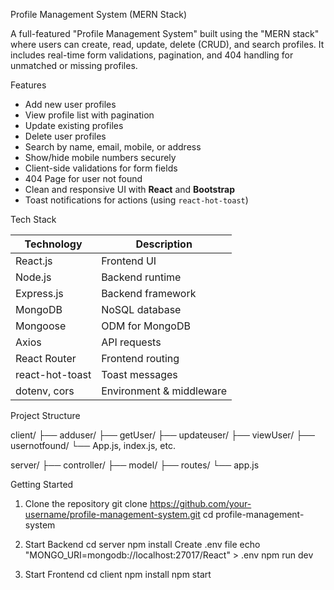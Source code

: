 Profile Management System (MERN Stack)

A full-featured "Profile Management System" built using the "MERN stack" where users can create, read, update, delete (CRUD), and search profiles. 
It includes real-time form validations, pagination, and 404 handling for unmatched or missing profiles.



Features

- Add new user profiles
- View profile list with pagination
- Update existing profiles
- Delete user profiles
- Search by name, email, mobile, or address
- Show/hide mobile numbers securely
- Client-side validations for form fields
- 404 Page for user not found
- Clean and responsive UI with **React** and **Bootstrap**
- Toast notifications for actions (using `react-hot-toast`)


Tech Stack

| Technology      | Description                   |
|-----------------|-------------------------------|
| React.js        | Frontend UI                   |
| Node.js         | Backend runtime               |
| Express.js      | Backend framework             |
| MongoDB         | NoSQL database                |
| Mongoose        | ODM for MongoDB               |
| Axios           | API requests                  |
| React Router    | Frontend routing              |
| react-hot-toast | Toast messages                |
| dotenv, cors    | Environment & middleware      |


Project Structure

client/
├── adduser/
├── getUser/
├── updateuser/
├── viewUser/
├── usernotfound/
└── App.js, index.js, etc.

server/
├── controller/
├── model/
├── routes/
└── app.js

Getting Started

1. Clone the repository
git clone https://github.com/your-username/profile-management-system.git
cd profile-management-system


2. Start Backend
cd server
npm install
Create .env file
echo "MONGO_URI=mongodb://localhost:27017/React" > .env
npm run dev


3. Start Frontend
cd client
npm install
npm start
